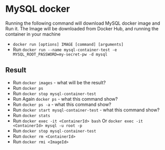 # MySQL docker

Running the following command will download MySQL docker image and Run it.
The Image will be downloaded from Docker Hub, and running the container in your machine

- `docker run [options] IMAGE [command] [arguments]`
- Run `docker run --name mysql-container-test -e MYSQL_ROOT_PASSWORD=my-secret-pw -d mysql`

## Result

- Run `docker images` - what will be the result?
- Run `docker ps`
- Run `docker stop mysql-container-test`
- Run Again `docker ps` - what this command show?
- Run `docker ps -a` - what this command show?
- Run `docker start mysql-container-test` - what this command show?
- Run `docker stats`
- Run `docker exec -it <ContainerId> bash` Or `docker exec -it <ContainerId> mysql -u root -p`
- Run `docker stop mysql-container-test`
- Run `docker rm <ContainerId>`
- Run `docker rmi <ImageId>`
